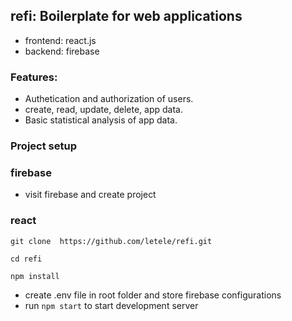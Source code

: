 ## refi: Boilerplate for web applications

- frontend: react.js
- backend: firebase

### Features:

- Authetication and authorization of users.
- create, read, update, delete, app data.
- Basic statistical analysis of app data.

### Project setup

### firebase
- visit firebase and create project

### react
`git clone  https://github.com/letele/refi.git`

`cd refi`

`npm install`
- create .env file in root folder and store firebase configurations
- run `npm start` to start development server
